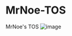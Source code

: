 # MrNoe-TOS
MrNoe's TOS
![image](https://user-images.githubusercontent.com/86154676/200181451-5145c2d4-8d70-4e9b-bd11-b00f35e04586.png)
